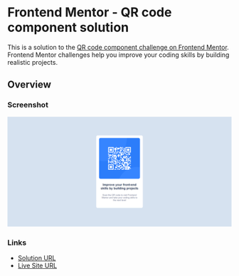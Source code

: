 # Frontend Mentor - QR code component solution

This is a solution to the [QR code component challenge on Frontend Mentor](https://www.frontendmentor.io/challenges/qr-code-component-iux_sIO_H). Frontend Mentor challenges help you improve your coding skills by building realistic projects. 

## Overview

### Screenshot

![](/design/Frontend%20Mentor%20-%20QR%20code%20component.png)

### Links

- [Solution URL](https://www.frontendmentor.io/solutions/qr-code-compenent-solution-UM-R3_OLsF)
- [Live Site URL](https://idrisyigit.github.io/QR-Code/)

